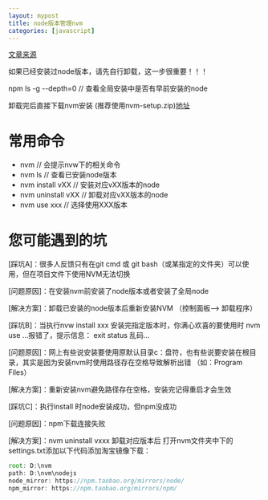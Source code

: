 ```yaml
---
layout: mypost
title: node版本管理nvm
categories: [javascript]
---
```


[文章来源](https://www.jianshu.com/p/1886243db936)


如果已经安装过node版本，请先自行卸载，这一步很重要！！！

npm ls -g --depth=0   // 查看全局安装中是否有早前安装的node

卸载完后直接下载nvm安装 (推荐使用nvm-setup.zip)[地址](https://github.com/coreybutler/nvm-windows/releases)

# 常用命令

- nvm                  // 会提示nvw下的相关命令
- nvm ls               // 查看已安装node版本
- nvm install vXX      // 安装对应vXX版本的node
- nvm uninstall vXX    // 卸载对应vXX版本的node
- nvm use xxx          // 选择使用XXX版本

# 您可能遇到的坑

[踩坑A]：很多人反馈只有在git cmd 或 git bash（或某指定的文件夹）可以使用，但在项目文件下使用NVM无法切换

[问题原因]：在安装nvm前安装了node版本或者安装了全局node

[解决方案]：卸载已安装的node版本后重新安装NVM （控制面板--> 卸载程序）


[踩坑B]：当执行nvw install xxx 安装完指定版本时，你满心欢喜的要使用时 nvm use ...报错了，提示信息： exit status 乱码...

[问题原因]：网上有些说安装要使用原默认目录c：盘符，也有些说要安装在根目录，其实是因为安装nvm时使用路径存在空格导致解析出错 （如：Program Files）

[解决方案]：重新安装nvm避免路径存在空格，安装完记得重启才会生效


[踩坑C]：执行install 时node安装成功，但npm没成功

[问题原因]：npm下载连接失败

[解决方案]：nvm uninstall vxxx 卸载对应版本后 打开nvm文件夹中下的settings.txt添加以下代码添加淘宝镜像下载：

```js
root: D:\nvm
path: D:\nvm\nodejs
node_mirror: https://npm.taobao.org/mirrors/node/
npm_mirror: https://npm.taobao.org/mirrors/npm/
```
